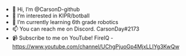 - 👋 Hi, I’m @CarsonD-github
- 👀 I’m interested in KIPR/botball
- 🌱 I’m currently learning 6th grade robotics
- 📫 You can reach me on Discord. CarsonDay#2173
- 📹 Subscribe to me on YouTube! FireIQ - https://www.youtube.com/channel/UChgPjuoGp4MjxLLIYg3KwQw
<!---
CarsonD-github/CarsonD-github is a ✨ special ✨ repository because its `README.md` (this file) appears on your GitHub profile.
You can click the Preview link to take a look at your changes.
--->
